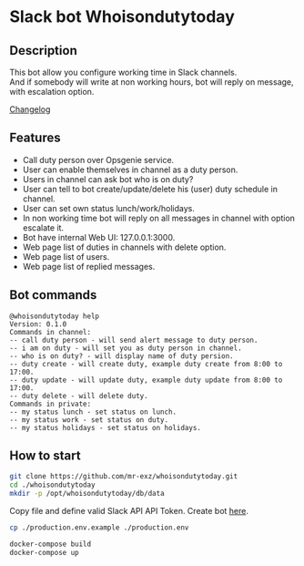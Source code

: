 # Slack bot Whoisondutytoday

## Description
This bot allow you configure working time in Slack channels.\
And if somebody will write at non working hours, bot will reply on message,\
with escalation option.

[Changelog](./CHANGELOG.md)

## Features
- Call duty person over Opsgenie service.
- User can enable themselves in channel as a duty person.
- Users in channel can ask bot who is on duty?
- User can tell to bot create/update/delete his (user) duty schedule in channel.
- User can set own status lunch/work/holidays.
- In non working time bot will reply on all messages in channel with option escalate it.
- Bot have internal Web UI: 127.0.0.1:3000.
- Web page list of duties in channels with delete option.
- Web page list of users.
- Web page list of replied messages.

## Bot commands
```
@whoisondutytoday help
Version: 0.1.0
Commands in channel:
-- call duty person - will send alert message to duty person.
-- i am on duty - will set you as duty person in channel.
-- who is on duty? - will display name of duty persion.
-- duty create - will create duty, example duty create from 8:00 to 17:00.
-- duty update - will update duty, example duty update from 8:00 to 17:00.
-- duty delete - will delete duty.
Commands in private:
-- my status lunch - set status on lunch.
-- my status work - set status on duty.
-- my status holidays - set status on holidays.
```

## How to start

```bash
git clone https://github.com/mr-exz/whoisondutytoday.git
cd ./whoisondutytoday
mkdir -p /opt/whoisondutytoday/db/data
```

Copy file and define valid Slack API API Token. Create bot [here](https://slack.com/intl/en-hr/help/articles/115005265703-create-a-bot-for-your-workspace).

```bash
cp ./production.env.example ./production.env
```

```bash
docker-compose build
docker-compose up
```

